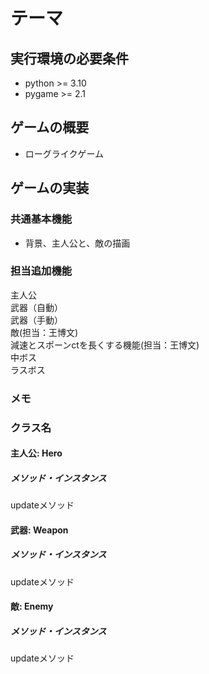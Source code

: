 # テーマ

## 実行環境の必要条件
* python >= 3.10
* pygame >= 2.1

## ゲームの概要
* ローグライクゲーム

## ゲームの実装
### 共通基本機能
* 背景、主人公と、敵の描画

### 担当追加機能
主人公
<br>
武器（自動）
<br>
武器（手動）
<br>
敵(担当：王博文)
<br>
減速とスポーンctを長くする機能(担当：王博文)
<br>
中ボス
<br>
ラスボス

### メモ

### クラス名
#### 主人公: Hero
##### メソッド・インスタンス
updateメソッド

#### 武器: Weapon
##### メソッド・インスタンス
updateメソッド

#### 敵: Enemy
##### メソッド・インスタンス
updateメソッド
